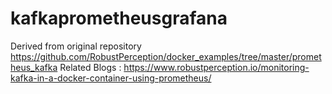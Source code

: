 # kafkaprometheusgrafana
Derived from original repository https://github.com/RobustPerception/docker_examples/tree/master/prometheus_kafka
Related Blogs : https://www.robustperception.io/monitoring-kafka-in-a-docker-container-using-prometheus/
